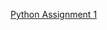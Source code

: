 [Python Assignment 1](https://colab.research.google.com/drive/1g2O3y3H70ihQDXx0LvCwLFrbJNgVy5Mi#scrollTo=x_nMADmjziJE)
